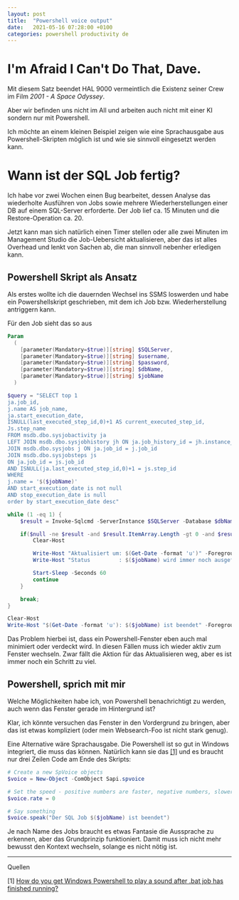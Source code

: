 ```yaml
---
layout: post
title:  "Powershell voice output"
date:   2021-05-16 07:28:00 +0100
categories: powershell productivity de
---
```

# I'm Afraid I Can't Do That, Dave.
Mit diesem Satz beendet HAL 9000 vermeintlich die Existenz seiner Crew im Film _2001 - A Space Odyssey_.

Aber wir befinden uns nicht im All und arbeiten auch nicht mit einer KI sondern nur mit Powershell.

Ich möchte an einem kleinen Beispiel zeigen wie eine Sprachausgabe aus Powershell-Skripten möglich ist
und wie sie sinnvoll eingesetzt werden kann.

# Wann ist der SQL Job fertig?
Ich habe vor zwei Wochen einen Bug bearbeitet, dessen Analyse das wiederholte Ausführen von Jobs sowie
mehrere Wiederherstellungen einer DB auf einem SQL-Server erforderte. Der Job lief ca. 15 Minuten und 
die Restore-Operation ca. 20.

Jetzt kann man sich natürlich einen Timer stellen oder alle zwei Minuten im Management Studio die Job-Uebersicht aktualisieren,
aber das ist alles Overhead und lenkt von Sachen ab, die man sinnvoll nebenher erledigen kann.

## Powershell Skript als Ansatz
Als erstes wollte ich die dauernden Wechsel ins SSMS loswerden und habe ein Powershellskript geschrieben, mit dem 
ich Job bzw. Wiederherstellung antriggern kann.

Für den Job sieht das so aus

```powershell
Param
  (
    [parameter(Mandatory=$true)][string] $SQLServer,
    [parameter(Mandatory=$true)][string] $username,
    [parameter(Mandatory=$true)][string] $password,
    [parameter(Mandatory=$true)][string] $dbName,
    [parameter(Mandatory=$true)][string] $jobName
  )

$query = "SELECT top 1
ja.job_id,
j.name AS job_name,
ja.start_execution_date,      
ISNULL(last_executed_step_id,0)+1 AS current_executed_step_id,
Js.step_name
FROM msdb.dbo.sysjobactivity ja 
LEFT JOIN msdb.dbo.sysjobhistory jh ON ja.job_history_id = jh.instance_id
JOIN msdb.dbo.sysjobs j ON ja.job_id = j.job_id
JOIN msdb.dbo.sysjobsteps js
ON ja.job_id = js.job_id
AND ISNULL(ja.last_executed_step_id,0)+1 = js.step_id
WHERE
j.name = '$($jobName)'
AND start_execution_date is not null
AND stop_execution_date is null
order by start_execution_date desc"

while (1 -eq 1) {
    $result = Invoke-Sqlcmd -ServerInstance $SQLServer -Database $dbName -Query $query -Username $username -Password $password -Verbose

    if($null -ne $result -and $result.ItemArray.Length -gt 0 -and $result.ItemArray[1] -eq $jobName) {
        Clear-Host

        Write-Host "Aktualisiert um: $(Get-Date -format 'u')" -ForegroundColor Red
        Write-Host "Status         : $($jobName) wird immer noch ausgeführt." -ForegroundColor Red

        Start-Sleep -Seconds 60
        continue
    }

    break;
}

Clear-Host
Write-Host "$(Get-Date -format 'u'): $($jobName) ist beendet" -ForegroundColor Green
```

Das Problem hierbei ist, dass ein Powershell-Fenster eben auch mal minimiert oder verdeckt wird.
In diesen Fällen muss ich wieder aktiv zum Fenster wechseln. Zwar fällt die Aktion für das Aktualisieren weg,
aber es ist immer noch ein Schritt zu viel.

## Powershell, sprich mit mir
Welche Möglichkeiten habe ich, von Powershell benachrichtigt zu werden, auch wenn das Fenster gerade im Hintergrund ist?

Klar, ich könnte versuchen das Fenster in den Vordergrund zu bringen, aber das ist etwas kompliziert (oder mein Websearch-Foo ist nicht stark genug).

Eine Alternative wäre Sprachausgabe. Die Powershell ist so gut in Windows integriert, die muss das können.
Natürlich kann sie das [[1]](#1) und es braucht nur drei Zeilen Code am Ende des Skripts:

```powershell
# Create a new SpVoice objects
$voice = New-Object -ComObject Sapi.spvoice

# Set the speed - positive numbers are faster, negative numbers, slower
$voice.rate = 0

# Say something
$voice.speak("Der SQL Job $($jobName) ist beendet")
```
Je nach Name des Jobs braucht es etwas Fantasie die Aussprache zu erkennen, aber das Grundprinzip funktioniert.
Damit muss ich nicht mehr bewusst den Kontext wechseln, solange es nicht nötig ist.

<hr/>
Quellen

<a name="1"></a>[1] [How do you get Windows Powershell to play a sound after .bat job has finished running?](https://stackoverflow.com/questions/56032478/how-do-you-get-windows-powershell-to-play-a-sound-after-bat-job-has-finished-ru)